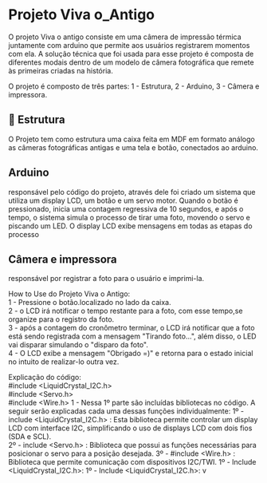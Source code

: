 # Projeto Viva o_Antigo
O projeto Viva o antigo consiste em uma câmera de impressão térmica juntamente com arduino que permite aos usuários registrarem momentos com ela.
A solução técnica que foi usada para esse projeto é composta de diferentes modais dentro de um modelo de câmera fotográfica que remete às primeiras criadas na história. 

O projeto é composto de três partes: 1 - Estrutura, 2 - Arduino, 3 - Câmera e impressora.

## 🧱 Estrutura
O Projeto tem como estrutura uma caixa feita em MDF em formato análogo as câmeras fotográficas antigas e uma tela e botão, conectados ao arduino.

##  Arduino
responsável pelo código do projeto, através dele foi criado um sistema que utiliza um display LCD, um botão e um servo motor.
Quando o botão é pressionado, inicia uma contagem regressiva de 10 segundos, e após o tempo, o sistema simula o processo de tirar uma foto, movendo o servo e piscando um LED.
O display LCD exibe mensagens em todas as etapas do processo

## Câmera e impressora
responsável por registrar a foto para o usuário e imprimi-la.

How to Use do Projeto Viva o Antigo:  
1 - Pressione o botão.localizado no lado da caixa.  
2 - o LCD irá notificar o tempo restante para a foto, com esse tempo,se organize para o registro da foto.  
3 - após a contagem do cronômetro terminar, o LCD irá notificar que a foto está sendo registrada com a mensagem "Tirando foto...", além disso, o LED vai disparar simulando o "disparo da foto".  
4 - O LCD exibe a mensagem "Obrigado =)" e retorna para o estado inicial no intuito de realizar-lo outra vez.


Explicação do código:  
#include <LiquidCrystal_I2C.h>  
#include <Servo.h>  
#include <Wire.h>
1 - Nessa 1º parte são incluídas bibliotecas no código. A seguir serão explicadas cada uma dessas funções individualmente:
1º - include <LiquidCrystal_I2C.h> : Esta biblioteca permite controlar um display LCD com interface I2C, simplificando o uso de displays LCD com dois fios (SDA e SCL).  
2º - include <Servo.h> : Biblioteca que possui as funções necessárias para posicionar o servo para a posição desejada.
3º - #include <Wire.h> : Biblioteca que permite comunicação com dispositivos I2C/TWI.
1º - Include <LiquidCrystal_I2C.h>: 1º - Include <LiquidCrystal_I2C.h>: v
